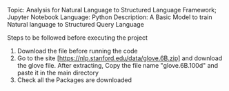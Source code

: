 Topic: Analysis for Natural Language to Structured Language
Framework; Jupyter Notebook
Language: Python
Description: A Basic Model to train Natural language to Structured Query Language

Steps to be followed before executing the project
1. Download the file before running the code
2. Go to the site [https://nlp.stanford.edu/data/glove.6B.zip] and download the glove file. After extracting, Copy the file name "glove.6B.100d" and paste it in the main directory
3. Check all the Packages are downloaded
